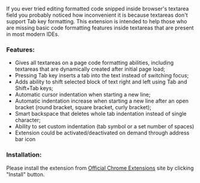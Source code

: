 If you ever tried editing formatted code snipped inside browser's textarea field you probably noticed how inconvenient it is because textareas don't support Tab key formatting. This extension is intended to help those who are missing basic code formatting features inside textareas that are present in most modern IDEs.

### Features: ###
  * Gives all textareas on a page code formatting abilities, including textareas that are dynamically created after initial page load;
  * Pressing Tab key inserts a tab into the text instead of switching focus;
  * Adds ability to shift selected block of text right and left using Tab and Shift+Tab keys;
  * Automatic cursor indentation when starting a new line;
  * Automatic indentation increase when starting a new line after an open bracket (round bracket, square bracket, curly bracket);
  * Smart backspace that deletes whole tab indentation instead of single character;
  * Ability to set custom indentation (tab symbol or a set number of spaces)
  * Extension could be activated/deactivated on demand through address bar icon

### Installation: ###
Please install the extension from [Official Chrome Extensions](https://chrome.google.com/extensions/detail/dgkbnngeehclnibbdblaimapibmmcdal) site by clicking "Install" button.